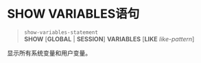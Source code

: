 # SHOW VARIABLES语句

> `show-variables-statement`  
**SHOW** [**GLOBAL** | **SESSION**] **VARIABLES** [**LIKE** *like-pattern*]

显示所有系统变量和用户变量。
